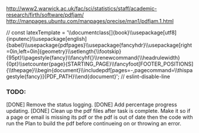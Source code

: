 http://www2.warwick.ac.uk/fac/sci/statistics/staff/academic-research/firth/software/pdfjam/
http://manpages.ubuntu.com/manpages/precise/man1/pdfjam.1.html


// const latexTemplate = '\\\\documentclass[]{book}\\\\usepackage[utf8]{inputenc}\\\\usepackage[english]{babel}\\\\usepackage{pdfpages}\\\\usepackage{fancyhdr}\\\\usepackage[right=0in,left=0in]{geometry}\\\\setlength{\\\\footskip}{95pt}\\\\pagestyle{fancy}\\\\fancyhf{}\\\\renewcommand{\\\\headrulewidth}{0pt}\\\\setcounter{page}{STARTING_PAGE}\\\\fancyfoot[FOOTER_POSITIONS]{\\\\thepage}\\\\begin{document}\\\\includepdf[pages=-,pagecommand=\\\\thispagestyle{fancy}]{PDF_PATH}\\\\end{document}'; // eslint-disable-line




### TODO:

[DONE] Remove the status logging.
[DONE] Add percentage progress updating.
[DONE] Clean up the pdf files after task is complete.
Make it so if a page or email is missing its pdf or the pdf is out of date then the code with run the Plan to build the pdf before continueing on or throwing an error.
